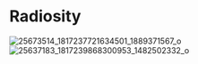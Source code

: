 # Radiosity
![25673514_1817237721634501_1889371567_o](https://user-images.githubusercontent.com/32960213/42384357-083837ec-813a-11e8-9b96-9650c9b72fa2.png)
![25637183_1817239868300953_1482502332_o](https://user-images.githubusercontent.com/32960213/42384288-e41ffaca-8139-11e8-8db6-ab2f6b26cfe9.png)

